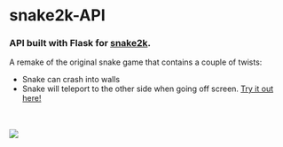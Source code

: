# snake2k-API 

### API built with Flask for <a href="http://206.189.191.252/">snake2k</a>.

A remake of the original snake game that contains a couple of twists:
* Snake can crash into walls
* Snake will teleport to the other side when going off screen. <a href="http://206.189.191.252">Try it out here!</a>
</br>
</br>
<img src="http://206.189.191.252/demo.gif" />
